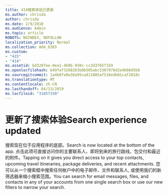 ```yaml
---
title: 414搜索体验已更新
ms.author: chrisda
author: chrisda
ms.date: 2/9/2018
ms.audience: Admin
ms.topic: article
ROBOTS: NOINDEX, NOFOLLOW
localization_priority: Normal
ms.collection: Adm_O365
ms.custom:
- "415"
- "414"
ms.assetid: bd328fee-8ea1-4b0b-930c-cc3d3765f1b9
ms.openlocfilehash: b49faf3268263b0b505abc5307978d2e4b08d5b8
ms.sourcegitcommit: 1a4b8fa9e38a95ca811085af516edb81caf2018c
ms.translationtype: MT
ms.contentlocale: zh-CN
ms.lasthandoff: 04/13/2019
ms.locfileid: "31857330"
---
```

# <a name="search-experience-updated"></a><span data-ttu-id="2459c-102">更新了搜索体验</span><span class="sxs-lookup"><span data-stu-id="2459c-102">Search experience updated</span></span>

<span data-ttu-id="2459c-103">搜索现在位于应用程序的底部。</span><span class="sxs-lookup"><span data-stu-id="2459c-103">Search is now located at the bottom of the app.</span></span> <span data-ttu-id="2459c-104">点击此项可直接访问你的主要联系人、即将到来的旅行路线、包交付和最近的附件。</span><span class="sxs-lookup"><span data-stu-id="2459c-104">Tapping on it gives you direct access to your top contacts, upcoming travel itineraries, package deliveries, and recent attachments.</span></span> <span data-ttu-id="2459c-105">您可以从一个搜索框中搜索任何帐户中的电子邮件、文件和联系人, 或使用我们的新筛选器来缩小搜索范围。</span><span class="sxs-lookup"><span data-stu-id="2459c-105">You can search for email messages, files, and contacts in any of your accounts from one single search box or use our new filters to narrow your search.</span></span>
